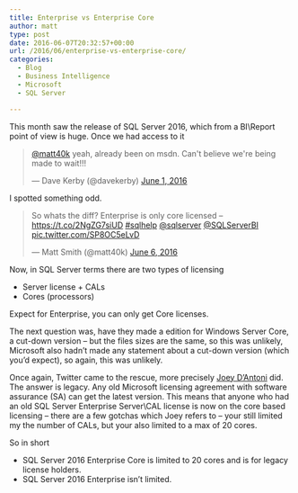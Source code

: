 ```yaml
---
title: Enterprise vs Enterprise Core
author: matt
type: post
date: 2016-06-07T20:32:57+00:00
url: /2016/06/enterprise-vs-enterprise-core/
categories:
  - Blog
  - Business Intelligence
  - Microsoft
  - SQL Server

---
```

This month saw the release of SQL Server 2016, which from a BI\Report point of view is huge. Once we had access to it

<blockquote class="twitter-tweet" data-width="550">
  <p lang="en" dir="ltr">
    <a href="https://twitter.com/matt40k" target="_blank" rel="nofollow">@matt40k</a> yeah, already been on msdn. Can't believe we're being made to wait!!!
  </p>
  
  <p>
    &mdash; Dave Kerby (@davekerby) <a href="https://twitter.com/davekerby/status/737912147703934976" target="_blank" rel="nofollow">June 1, 2016</a>
  </p>
</blockquote>



I spotted something odd.

<blockquote class="twitter-tweet" data-width="550">
  <p lang="en" dir="ltr">
    So whats the diff? Enterprise is only core licensed &#8211; <a href="https://t.co/2NgZG7siUD" target="_blank" rel="nofollow">https://t.co/2NgZG7siUD</a> <a href="https://twitter.com/hashtag/sqlhelp?src=hash" target="_blank" rel="nofollow">#sqlhelp</a> <a href="https://twitter.com/SQLServer" target="_blank" rel="nofollow">@sqlserver</a> <a href="https://twitter.com/SQLServerBI" target="_blank" rel="nofollow">@SQLServerBI</a> <a href="https://t.co/SP8OC5eLvD" target="_blank" rel="nofollow">pic.twitter.com/SP8OC5eLvD</a>
  </p>
  
  <p>
    &mdash; Matt Smith (@matt40k) <a href="https://twitter.com/matt40k/status/739752396046372864" target="_blank" rel="nofollow">June 6, 2016</a>
  </p>
</blockquote>



Now, in SQL Server terms there are two types of licensing

  * Server license + CALs
  * Cores (processors)

Expect for Enterprise, you can only get Core licenses.

The next question was, have they made a edition for Windows Server Core, a cut-down version &#8211; but the files sizes are the same, so this was unlikely, Microsoft also hadn&#8217;t made any statement about a cut-down version (which you&#8217;d expect), so again, this was unlikely.

Once again, Twitter came to the rescue, more precisely <a href="https://twitter.com/jdanton" target="_blank" rel="nofollow">Joey D&#8217;Antoni</a> did. The answer is legacy. Any old Microsoft licensing agreement with software assurance (SA) can get the latest version. This means that anyone who had an old SQL Server Enterprise Server\CAL license is now on the core based licensing &#8211; there are a few gotchas which Joey refers to &#8211; your still limited my the number of CALs, but your also limited to a max of 20 cores.

So in short

  * SQL Server 2016 Enterprise Core is limited to 20 cores and is for legacy license holders.
  * SQL Server 2016 Enterprise isn&#8217;t limited.
